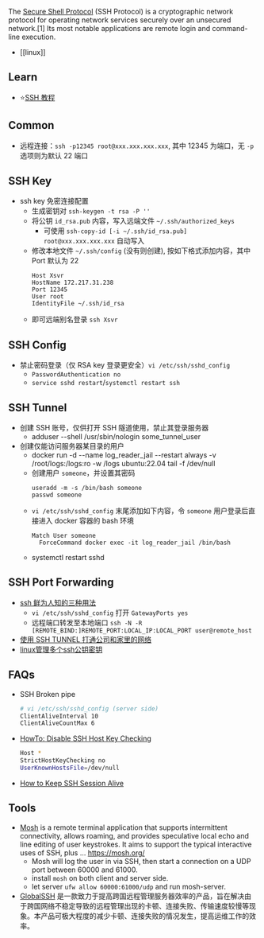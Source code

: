 The [Secure Shell Protocol](https://en.wikipedia.org/wiki/Secure_Shell) (SSH Protocol) is a cryptographic network protocol for operating network services securely over an unsecured network.[1] Its most notable applications are remote login and command-line execution.

- [[linux]]


## Learn
- :star:[SSH 教程](https://wangdoc.com/ssh/index.html)


## Common
- 远程连接：`ssh -p12345 root@xxx.xxx.xxx.xxx`, 其中 12345 为端口，无 `-p` 选项则为默认 22 端口


## SSH Key
- ssh key 免密连接配置
  - 生成密钥对 `ssh-keygen -t rsa -P ''`
  - 将公钥 `id_rsa.pub` 内容，写入远端文件 `~/.ssh/authorized_keys`
    - 可使用 `ssh-copy-id [-i ~/.ssh/id_rsa.pub] root@xxx.xxx.xxx.xxx` 自动写入
  - 修改本地文件 `~/.ssh/config` (没有则创建), 按如下格式添加内容，其中 Port 默认为 22 
    ```shell
    Host Xsvr
    HostName 172.217.31.238
    Port 12345
    User root
    IdentityFile ~/.ssh/id_rsa
    ```
  - 即可远端别名登录 `ssh Xsvr`


## SSH Config
- 禁止密码登录（仅 RSA key 登录更安全）`vi /etc/ssh/sshd_config`
  - `PasswordAuthentication no`
  - `service sshd restart`/`systemctl restart ssh`


## SSH Tunnel
- 创建 SSH 账号，仅供打开 SSH 隧道使用，禁止其登录服务器
  - adduser --shell /usr/sbin/nologin some_tunnel_user
- 创建仅能访问服务器某目录的用户
  - docker run -d --name log_reader_jail --restart always -v /root/logs:/logs:ro -w /logs ubuntu:22.04 tail -f /dev/null
  - 创建用户 `someone`，并设置其密码
    ```shell
    useradd -m -s /bin/bash someone
    passwd someone
    ```
  - `vi /etc/ssh/sshd_config` 末尾添加如下内容，令 `someone` 用户登录后直接进入 docker 容器的 bash 环境
    ```shell
    Match User someone
      ForceCommand docker exec -it log_reader_jail /bin/bash
    ```
  - systemctl restart sshd


## SSH Port Forwarding
- [ssh 鲜为人知的三种用法](https://www.yanxurui.cc/posts/tool/2017-07-14-ssh-port-forward/)
  - `vi /etc/ssh/sshd_config` 打开 `GatewayPorts yes`
  - 远程端口转发至本地端口 `ssh -N -R [REMOTE_BIND:]REMOTE_PORT:LOCAL_IP:LOCAL_PORT user@remote_host`
- [使用 SSH TUNNEL 打通公司和家里的网络](https://www.jianshu.com/p/388a93b1e7f7)
- [linux管理多个ssh公钥密钥](https://blog.csdn.net/qq_23827747/article/details/54986905)


## FAQs
- SSH Broken pipe
  ```sh
  # vi /etc/ssh/sshd_config (server side)
  ClientAliveInterval 10
  ClientAliveCountMax 6
  ```
- [HowTo: Disable SSH Host Key Checking](https://www.shellhacks.com/disable-ssh-host-key-checking/)
  ```sh
  Host *
  StrictHostKeyChecking no
  UserKnownHostsFile=/dev/null
  ```
- [How to Keep SSH Session Alive](https://linuxiac.com/how-to-keep-ssh-session-alive/)


## Tools
- [Mosh](https://github.com/mobile-shell/mosh) is a remote terminal application that supports intermittent connectivity, allows roaming, and provides speculative local echo and line editing of user keystrokes. It aims to support the typical interactive uses of SSH, plus ... https://mosh.org/
  - Mosh will log the user in via SSH, then start a connection on a UDP port between 60000 and 61000.
  - install `mosh` on both client and server side. 
  - let server `ufw allow 60000:61000/udp` and run mosh-server.
- [GlobalSSH](https://docs.ucloud.cn/pathx/globalssh) 是一款致力于提高跨国远程管理服务器效率的产品，旨在解决由于跨国网络不稳定导致的远程管理出现的卡顿、连接失败、传输速度较慢等现象。本产品可极大程度的减少卡顿、连接失败的情况发生，提高运维工作的效率。
